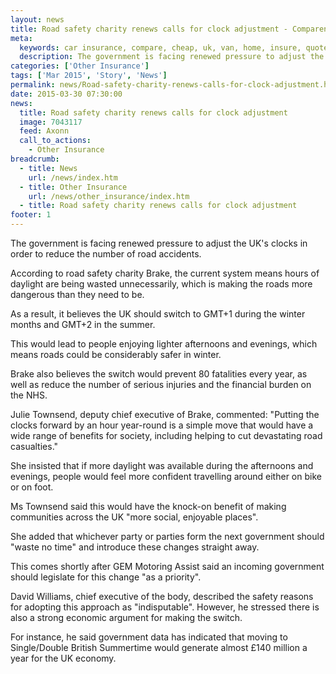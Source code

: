 ```yaml
---
layout: news
title: Road safety charity renews calls for clock adjustment - Compareni.com
meta:
  keywords: car insurance, compare, cheap, uk, van, home, insure, quotes, online, comparison, bike, loans, life
  description: The government is facing renewed pressure to adjust the UK&#39;s clocks in order to reduce the number of road accidents
categories: ['Other Insurance']
tags: ['Mar 2015', 'Story', 'News']
permalink: news/Road-safety-charity-renews-calls-for-clock-adjustment.htm
date: 2015-03-30 07:30:00
news:
  title: Road safety charity renews calls for clock adjustment
  image: 7043117
  feed: Axonn
  call_to_actions:
    - Other Insurance
breadcrumb:
  - title: News
    url: /news/index.htm
  - title: Other Insurance
    url: /news/other_insurance/index.htm
  - title: Road safety charity renews calls for clock adjustment
footer: 1
---
```


The government is facing renewed pressure to adjust the UK&#39;s clocks in order to reduce the number of road accidents.

According to road safety charity Brake, the current system means hours of daylight are being wasted unnecessarily, which is making the roads more dangerous than they need to be.

As a result, it believes the UK should switch to GMT+1 during the winter months and GMT+2 in the summer.

This would lead to people enjoying lighter afternoons and evenings, which means roads could be considerably safer in winter.

Brake also believes the switch would prevent 80 fatalities every year, as well as reduce the number of serious injuries and the financial burden on the NHS.

Julie Townsend, deputy chief executive of Brake, commented: &quot;Putting the clocks forward by an hour year-round is a simple move that would have a wide range of benefits for society, including helping to cut devastating road casualties.&quot;

She insisted that if more daylight was available during the afternoons and evenings, people would feel more confident travelling around either on bike or on foot.

Ms Townsend said this would have the knock-on benefit of making communities across the UK &quot;more social, enjoyable places&quot;.

She added that whichever party or parties form the next government should &quot;waste no time&quot; and introduce these changes straight away.

This comes shortly after GEM Motoring Assist said an incoming government should legislate for this change &quot;as a priority&quot;.

David Williams, chief executive of the body, described the safety reasons for adopting this approach as &quot;indisputable&quot;. However, he stressed there is also a strong economic argument for making the switch.

For instance, he said government data has indicated that moving to Single/Double British Summertime would generate almost &pound;140 million a year for the UK economy.
